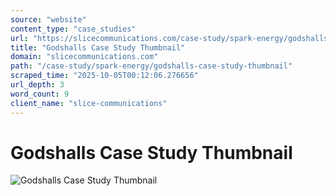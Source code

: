 ```yaml
---
source: "website"
content_type: "case_studies"
url: "https://slicecommunications.com/case-study/spark-energy/godshalls-case-study-thumbnail"
title: "Godshalls Case Study Thumbnail"
domain: "slicecommunications.com"
path: "/case-study/spark-energy/godshalls-case-study-thumbnail"
scraped_time: "2025-10-05T00:12:06.276656"
url_depth: 3
word_count: 9
client_name: "slice-communications"
---
```


# Godshalls Case Study Thumbnail

![Godshalls Case Study Thumbnail](https://slicecommunications.com/wp-content/uploads/2019/07/Godshalls-Case-Study-Thumbnail-300x300.png)